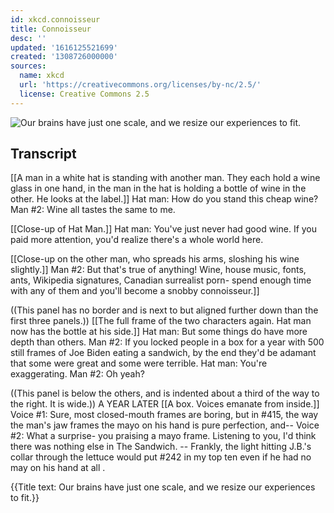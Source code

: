```yaml
---
id: xkcd.connoisseur
title: Connoisseur
desc: ''
updated: '1616125521699'
created: '1308726000000'
sources:
  name: xkcd
  url: 'https://creativecommons.org/licenses/by-nc/2.5/'
  license: Creative Commons 2.5
---
```

![Our brains have just one scale, and we resize our experiences to fit.](https://imgs.xkcd.com/comics/connoisseur.png)

## Transcript
[[A man in a white hat is standing with another man. They each hold a wine glass in one hand, in the man in the hat is holding a bottle of wine in the other. He looks at the label.]]
Hat man: How do you stand this cheap wine?
Man #2: Wine all tastes the same to me.

[[Close-up of Hat Man.]]
Hat man: You've just never had 
good
 wine. If you paid more attention, you'd realize there's a whole world here.

[[Close-up on the other man, who spreads his arms, sloshing his wine slightly.]]
Man #2: But that's true of 
anything!
 Wine, house music, fonts, ants, Wikipedia signatures, Canadian surrealist porn- spend enough time with any of them and you'll become a snobby connoisseur.]]

((This panel has no border and is next to but aligned further down than the first three panels.))
[[The full frame of the two characters again. Hat man now has the bottle at his side.]]
Hat man: But some things do have more depth than others.
Man #2: If you locked people in a box for a year with 500 still frames of Joe Biden eating a sandwich, by the end they'd be adamant that some were great and some were terrible.
Hat man: You're exaggerating.
Man #2: Oh yeah?

((This panel is below the others, and is indented about a third of the way to the right. It is wide.))
A YEAR LATER
[[A box. Voices emanate from inside.]]
Voice #1: Sure, most closed-mouth frames are boring, but in #415, the way the man's jaw frames the mayo on his hand is pure perfection, and--
Voice #2: What a surprise- 
you
 praising a mayo frame. Listening to you, I'd think there was nothing else in The Sandwich. -- Frankly, the light hitting J.B.'s collar through the lettuce would put #242 in my top ten even if he had 
no
 may on his hand at 
all
.

{{Title text: Our brains have just one scale, and we resize our experiences to fit.}}
